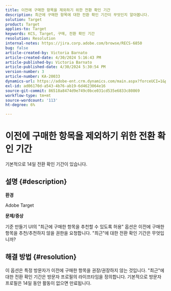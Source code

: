 ```yaml
---
title: 이전에 구매한 항목을 제외하기 위한 전환 확인 기간
description: 최근에 구매한 항목에 대한 전환 확인 기간이 무엇인지 알아봅니다.
solution: Target
product: Target
applies-to: Target
keywords: KCS, Target, 구매, 전환 확인 기간
resolution: Resolution
internal-notes: https://jira.corp.adobe.com/browse/RECS-6850
bug: false
article-created-by: Victoria Barnato
article-created-date: 4/30/2024 5:16:43 PM
article-published-by: Victoria Barnato
article-published-date: 4/30/2024 5:30:54 PM
version-number: 3
article-number: KA-20033
dynamics-url: https://adobe-ent.crm.dynamics.com/main.aspx?forceUCI=1&pagetype=entityrecord&etn=knowledgearticle&id=be6d0369-1507-ef11-9f89-000d3a31b84a
exl-id: ad06170d-a543-4b76-ab19-6d4623064e16
source-git-commit: 86518a8474d9e749c0bce031cd535e6833c80869
workflow-type: tm+mt
source-wordcount: '113'
ht-degree: 6%

---
```


# 이전에 구매한 항목을 제외하기 위한 전환 확인 기간


기본적으로 14일 전환 확인 기간이 있습니다.

## 설명 {#description}


<b>환경</b>

Adobe Target

<b>문제/증상</b>

기준 만들기 UI의 &quot;최근에 구매한 항목을 추천할 수 있도록 허용&quot; 옵션은 이전에 구매한 항목을 추천/추천하지 않을 권한을 요청합니다. &quot;최근&quot;에 대한 전환 확인 기간은 무엇입니까?


## 해결 방법 {#resolution}


이 옵션은 특정 방문자가 이전에 구매한 항목을 권장/권장하지 않는 것입니다. &quot;최근&quot;에 대한 전환 확인 기간은 방문자 프로필의 라이프타임을 정의합니다. 기본적으로 방문자 프로필은 14일 동안 활동이 없으면 만료됩니다.
